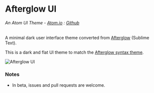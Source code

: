 # Afterglow UI
###### An Atom UI Theme - [Atom.io](https://atom.io/packages/afterglow-ui) : [Github](https://github.com/dsandstrom/atom-afterglow-ui)

A minimal dark user interface theme converted from [Afterglow](https://github.com/YabataDesign/afterglow-theme) (Sublime Text).

This is a dark and flat UI theme to match the [Afterglow syntax theme](https://atom.io/packages/afterglow-syntax).

![Afterglow UI](https://cloud.githubusercontent.com/assets/1400414/26226866/b84b91bc-3be3-11e7-9829-0fa4e8d77b92.png)

### Notes
* In beta, issues and pull requests are welcome.
